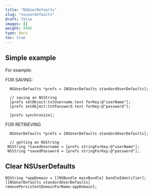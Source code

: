 ```yaml
---
title: "NSUserDefaults"
slug: "nsuserdefaults"
draft: false
images: []
weight: 9995
type: docs
toc: true
---
```


## Simple example
For example:
  
FOR SAVING:
    
      NSUserDefaults *prefs = [NSUserDefaults standardUserDefaults];

      // saving an NSString
      [prefs setObject:txtUsername.text forKey:@"userName"];
      [prefs setObject:txtPassword.text forKey:@"password"];

      [prefs synchronize];

FOR RETRIEVING

      NSUserDefaults *prefs = [NSUserDefaults standardUserDefaults];

      // getting an NSString
     NSString *savedUsername = [prefs stringForKey:@"userName"];
     NSString *savedPassword = [prefs stringForKey:@"password"];

## Clear NSUserDefaults
    NSString *appDomain = [[NSBundle mainBundle] bundleIdentifier];
    [[NSUserDefaults standardUserDefaults] removePersistentDomainForName:appDomain];

